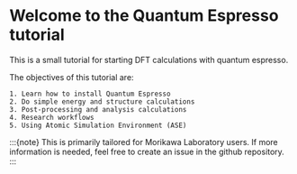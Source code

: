 # Welcome to the Quantum Espresso tutorial

This is a small tutorial for starting DFT calculations with quantum espresso.

The objectives of this tutorial are:

    1. Learn how to install Quantum Espresso
    2. Do simple energy and structure calculations
    3. Post-processing and analysis calculations
    4. Research workflows
    5. Using Atomic Simulation Environment (ASE)


:::{note}
This is primarily tailored for Morikawa Laboratory users. If more information is needed, feel free to create an issue in the github repository.
:::

